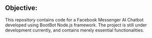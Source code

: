 ## Objective:
This repository contains code for a Facebook Messenger AI Chatbot developed using BootBot Node.js framework. The project is still under development currently, and contains merely essential functionalities.
